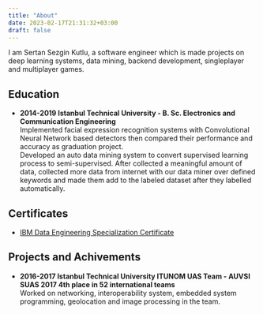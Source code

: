 ```yaml
---
title: "About"
date: 2023-02-17T21:31:32+03:00
draft: false
---
```


I am Sertan Sezgin Kutlu, a software engineer which is made projects on deep learning systems, data mining, backend development, singleplayer and multiplayer games.

## Education

* **2014-2019 Istanbul Technical University - B. Sc. Electronics and Communication Engineering** \
    Implemented facial expression recognition systems with Convolutional Neural Network based detectors then compared their performance and accuracy as graduation project. \
    Developed an auto data mining system to convert supervised learning process to semi-supervised. After collected a meaningful amount of data, collected more data from internet with our data miner over defined keywords and made them add to the labeled dataset after they labelled automatically.

## Certificates

* [IBM Data Engineering Specialization Certificate](https://www.coursera.org/account/accomplishments/professional-cert/D7G8WJM49F9D)

## Projects and Achivements

* **2016-2017 Istanbul Technical University ITUNOM UAS Team - AUVSI SUAS 2017 4th place in 52 international teams** \
    Worked on networking, interoperability system, embedded system programming, geolocation and image processing in the team. 
